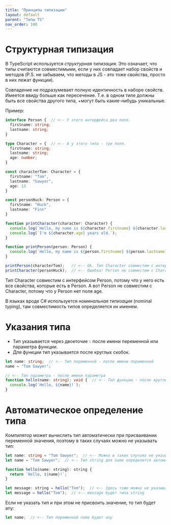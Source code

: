 ```yaml
---
title: "Принципы типизации"
layout: default
parent: "Типы TS"
nav_order: 100
---
```










# Структурная типизация

В TypeScript используется *структурная типизация*. Это означает, что типы считаются совместимыми, если у них совпадает набор свойств и методов (P.S. не забываем, что методы в JS - это тоже свойства, просто в них лежат функции).

Совпадение не подразумевает полную идентичность в наборе свойств. Имеется ввиду больше как пересечение. Т.е. в одном типе должны быть все свойства другого типа, +могут быть какие-нибудь уникальные.

Пример:

```typescript
interface Person {  // <-- У этого интерфейса два поля.
  firstname: string;
  lastname: string;
}

type Character = {  // <-- А у этого типа - три поля.
  firstname: string;
  lastname: string;
  age: number;
}

const characterTom: Character = {
  firstname: "Tom",
  lastname: "Sawyer",
  age: 13
}

const personHuck: Person = {
  firstname: "Huck",
  lastname: "Finn"
}

function printCharacter(character: Character) {
  console.log(`Hello, my name is ${character.firstname} ${character.lastname}!`);
  console.log(`I'm ${character.age} years old.`);
}

function printPerson(person: Person) {
  console.log(`Hello, my name is ${person.firstname} ${person.lastname}!`);
}

printPerson(characterTom);   // <-- Ok. Тип Character совместим с интерфейсом Person.
printCharacter(personHuck);  // <-- Ошибка! Person не совместим с Character, нет поля age.
```

Тип Character совместим с интерфейсом Person, потому что у него есть все свойства, которые есть в Person. А вот Person не совместим с Character, потому что у Person нет поля age.

В языках вроде C# используется *номинальная типизация* (nominal typing), там совместимость типов определяется их именем.



# Указания типа

* Тип указывается через двоеточие `:` после имени переменной или параметра функции.
* Для функции тип указывается после круглых скобок.

```typescript
let name: string;  // <-- Тип переменной - после имени переменной
name = "Tom Sawyer";
```

```typescript
// <-- Тип параметра - после имени параметра
function hello(name: string): void {  // <-- Тип функции - после круглых скобок
  console.log(`Hello, ${name}!`);
}
```

# Автоматическое определение типа

Компилятор может вычислить тип автоматически при присваивании переменной значения, поэтому в таких случаях можно не указывать тип:

```typescript
let name: string = "Tom Sawyer";  // <-- Можно в таких случаях не указывать тип
let name = "Tom Sawyer";  // <-- Тип string для name определится автоматически
```

```javascript
function hello(name: string): string {
  return `Hello, ${name}!`;
}

let message: string = hello("Tom");  // <-- Здесь тоже можно не указывать тип
let message = hello("Tom");  // <-- message будет типа string
```

Если не указать тип и при этом не присвоить значение, то тип будет any:

```typescript
let name;  // <-- Тип переменной name будет any
```